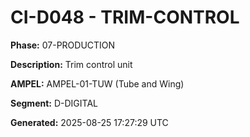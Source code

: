 # CI-D048 - TRIM-CONTROL

**Phase:** 07-PRODUCTION

**Description:** Trim control unit

**AMPEL:** AMPEL-01-TUW (Tube and Wing)

**Segment:** D-DIGITAL

**Generated:** 2025-08-25 17:27:29 UTC
